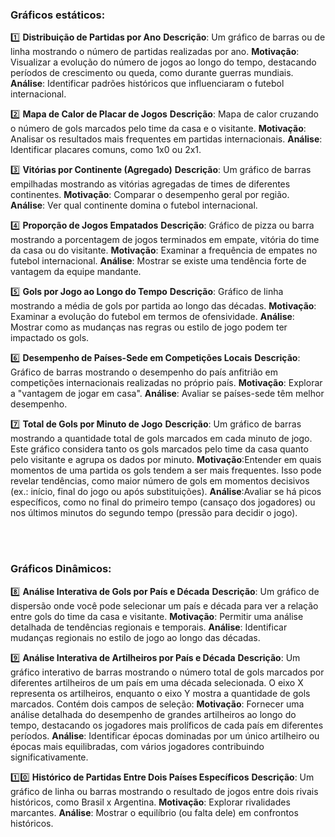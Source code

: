 <h3>Gráficos estáticos:</h3>

1️⃣ **Distribuição de Partidas por Ano**
**Descrição**: Um gráfico de barras ou de linha mostrando o número de partidas realizadas por ano.
**Motivação**: Visualizar a evolução do número de jogos ao longo do tempo, destacando períodos de crescimento ou queda, como durante guerras mundiais.
**Análise**: Identificar padrões históricos que influenciaram o futebol internacional.

2️⃣ **Mapa de Calor de Placar de Jogos**
**Descrição**: Mapa de calor cruzando o número de gols marcados pelo time da casa e o visitante.
**Motivação**: Analisar os resultados mais frequentes em partidas internacionais.
**Análise**: Identificar placares comuns, como 1x0 ou 2x1.

3️⃣ **Vitórias por Continente (Agregado)**
**Descrição**: Um gráfico de barras empilhadas mostrando as vitórias agregadas de times de diferentes continentes.
**Motivação**: Comparar o desempenho geral por região.
**Análise**: Ver qual continente domina o futebol internacional.

4️⃣ **Proporção de Jogos Empatados**
**Descrição**: Gráfico de pizza ou barra mostrando a porcentagem de jogos terminados em empate, vitória do time da casa ou do visitante.
**Motivação**: Examinar a frequência de empates no futebol internacional.
**Análise**: Mostrar se existe uma tendência forte de vantagem da equipe mandante.

5️⃣ **Gols por Jogo ao Longo do Tempo**
**Descrição**: Gráfico de linha mostrando a média de gols por partida ao longo das décadas.
**Motivação**: Examinar a evolução do futebol em termos de ofensividade.
**Análise**: Mostrar como as mudanças nas regras ou estilo de jogo podem ter impactado os gols.

6️⃣ **Desempenho de Países-Sede em Competições Locais**
**Descrição**: Gráfico de barras mostrando o desempenho do país anfitrião em competições internacionais realizadas no próprio país.
**Motivação**: Explorar a "vantagem de jogar em casa".
**Análise**: Avaliar se países-sede têm melhor desempenho.

7️⃣ **Total de Gols por Minuto de Jogo**
**Descrição**: Um gráfico de barras mostrando a quantidade total de gols marcados em cada minuto de jogo. Este gráfico considera tanto os gols marcados pelo time da casa quanto pelo visitante e agrupa os dados por minuto.
**Motivação**:Entender em quais momentos de uma partida os gols tendem a ser mais frequentes. Isso pode revelar tendências, como maior número de gols em momentos decisivos (ex.: início, final do jogo ou após substituições).
**Análise**:Avaliar se há picos específicos, como no final do primeiro tempo (cansaço dos jogadores) ou nos últimos minutos do segundo tempo (pressão para decidir o jogo).


<br>
<br>
<h3>Gráficos Dinâmicos:</h3>

8️⃣ **Análise Interativa de Gols por País e Década**
**Descrição**: Um gráfico de dispersão onde você pode selecionar um país e década para ver a relação entre gols do time da casa e visitante.
**Motivação**: Permitir uma análise detalhada de tendências regionais e temporais.
**Análise**: Identificar mudanças regionais no estilo de jogo ao longo das décadas.

9️⃣ **Análise Interativa de Artilheiros por País e Década**
**Descrição**: Um gráfico interativo de barras mostrando o número total de gols marcados por diferentes artilheiros de um país em uma década selecionada. O eixo X representa os artilheiros, enquanto o eixo Y mostra a quantidade de gols marcados. Contém dois campos de seleção:
**Motivação**: Fornecer uma análise detalhada do desempenho de grandes artilheiros ao longo do tempo, destacando os jogadores mais prolíficos de cada país em diferentes períodos.
**Análise**: Identificar épocas dominadas por um único artilheiro ou épocas mais equilibradas, com vários jogadores contribuindo significativamente.

1️⃣0️⃣ **Histórico de Partidas Entre Dois Países Específicos**
**Descrição**: Um gráfico de linha ou barras mostrando o resultado de jogos entre dois rivais históricos, como Brasil x Argentina.
**Motivação**: Explorar rivalidades marcantes.
**Análise**: Mostrar o equilíbrio (ou falta dele) em confrontos históricos.